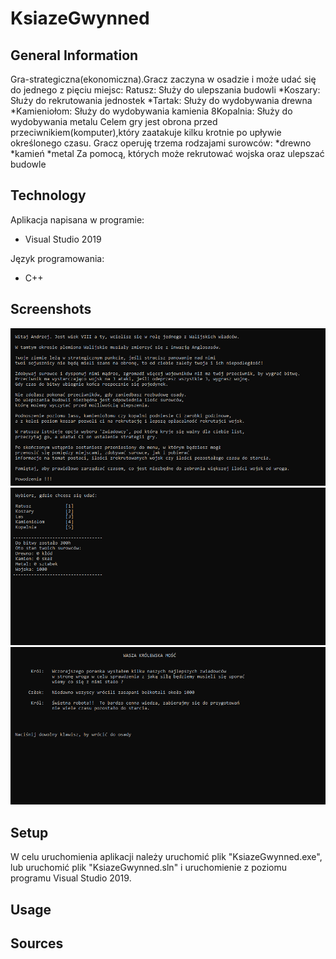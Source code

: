 # KsiazeGwynned
## General Information
 Gra-strategiczna(ekonomiczna).Gracz zaczyna w osadzie i może udać się do jednego z pięciu miejsc:
Ratusz: Służy do ulepszania budowli
*Koszary: Służy do rekrutowania jednostek
*Tartak: Służy do wydobywania drewna
*Kamieniołom: Służy do wydobywania kamienia
8Kopalnia: Służy do wydobywania metalu
Celem gry jest obrona przed przeciwnikiem(komputer),który zaatakuje kilku krotnie po upływie określonego czasu. Gracz operuję trzema rodzajami surowców:
*drewno
*kamień 
*metal
Za pomocą, których może rekrutować wojska oraz ulepszać budowle

## Technology 
 Aplikacja napisana w programie:
* Visual Studio 2019

 Język programowania:
* C++
## Screenshots
![scr1](screenshots/scr1.png)
![scr2](screenshots/scr2.png)
![scr3](screenshots/scr3.png)

## Setup
 W celu uruchomienia aplikacji należy uruchomić plik "KsiazeGwynned.exe",
 lub uruchomić plik "KsiazeGwynned.sln" i uruchomienie z poziomu programu Visual Studio 2019.
## Usage

## Sources


